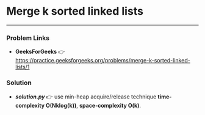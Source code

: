 # Merge k sorted linked lists

---

### Problem Links
- **__GeeksForGeeks__** :point_right: https://practice.geeksforgeeks.org/problems/merge-k-sorted-linked-lists/1

### Solution
- **_solution.py_** :point_right: use min-heap acquire/release technique **time-complexity O(Nklog(k))**, **space-complexity O(k)**.
